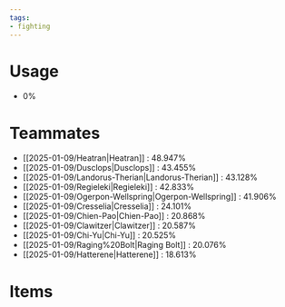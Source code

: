 ```yaml
---
tags:
- fighting
---
```

# Usage
- 0%
# Teammates
- [[2025-01-09/Heatran|Heatran]] : 48.947%
- [[2025-01-09/Dusclops|Dusclops]] : 43.455%
- [[2025-01-09/Landorus-Therian|Landorus-Therian]] : 43.128%
- [[2025-01-09/Regieleki|Regieleki]] : 42.833%
- [[2025-01-09/Ogerpon-Wellspring|Ogerpon-Wellspring]] : 41.906%
- [[2025-01-09/Cresselia|Cresselia]] : 24.101%
- [[2025-01-09/Chien-Pao|Chien-Pao]] : 20.868%
- [[2025-01-09/Clawitzer|Clawitzer]] : 20.587%
- [[2025-01-09/Chi-Yu|Chi-Yu]] : 20.525%
- [[2025-01-09/Raging%20Bolt|Raging Bolt]] : 20.076%
- [[2025-01-09/Hatterene|Hatterene]] : 18.613%
# Items